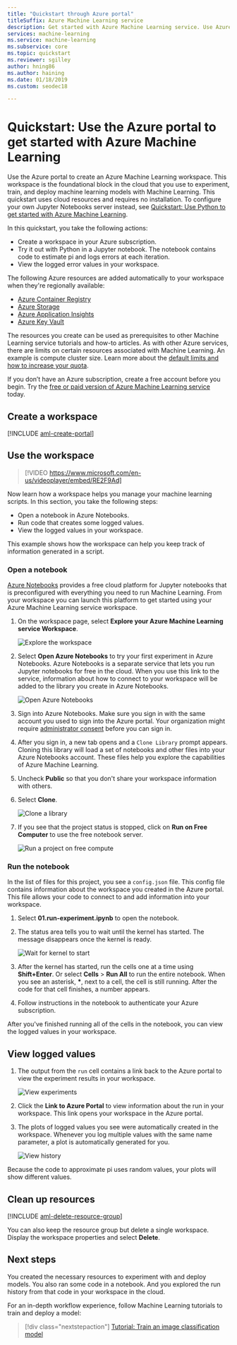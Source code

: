 ```yaml
---
title: "Quickstart through Azure portal"
titleSuffix: Azure Machine Learning service
description: Get started with Azure Machine Learning service. Use Azure portal to create a workspace, which is the foundational block in the cloud that you use to experiment, train, and deploy machine learning models.  
services: machine-learning
ms.service: machine-learning
ms.subservice: core
ms.topic: quickstart
ms.reviewer: sgilley
author: hning86
ms.author: haining
ms.date: 01/18/2019
ms.custom: seodec18

---
```


# Quickstart: Use the Azure portal to get started with Azure Machine Learning

Use the Azure portal to create an Azure Machine Learning workspace. This workspace is the foundational block in the cloud that you use to experiment, train, and deploy machine learning models with Machine Learning. This quickstart uses cloud resources and requires no installation. To configure your own Jupyter Notebooks server instead, see [Quickstart: Use Python to get started with Azure Machine Learning](quickstart-create-workspace-with-python.md).  
 
In this quickstart, you take the following actions:

* Create a workspace in your Azure subscription.
* Try it out with Python in a Jupyter notebook. The notebook contains code to estimate pi and logs errors at each iteration. 
* View the logged error values in your workspace.

The following Azure resources are added automatically to your workspace when they're regionally available:

  - [Azure Container Registry](https://azure.microsoft.com/services/container-registry/)
  - [Azure Storage](https://azure.microsoft.com/services/storage/)
  - [Azure Application Insights](https://azure.microsoft.com/services/application-insights/) 
  - [Azure Key Vault](https://azure.microsoft.com/services/key-vault/)

The resources you create can be used as prerequisites to other Machine Learning service tutorials and how-to articles. As with other Azure services, there are limits on certain resources associated with Machine Learning. An example is compute cluster size. Learn more about the [default limits and how to increase your quota](how-to-manage-quotas.md).

If you don’t have an Azure subscription, create a free account before you begin. Try the [free or paid version of Azure Machine Learning service](https://aka.ms/AMLFree) today.


## Create a workspace 

[!INCLUDE [aml-create-portal](../../../includes/aml-create-in-portal.md)]


## Use the workspace

> [!VIDEO https://www.microsoft.com/en-us/videoplayer/embed/RE2F9Ad]



Now learn how a workspace helps you manage your machine learning scripts. In this section, you take the following steps:

* Open a notebook in Azure Notebooks.
* Run code that creates some logged values.
* View the logged values in your workspace.

This example shows how the workspace can help you keep track of information generated in a script. 

### Open a notebook 

[Azure Notebooks](https://notebooks.azure.com) provides a free cloud platform for Jupyter notebooks that is preconfigured with everything you need to run Machine Learning. From your workspace you can launch this platform to get started using your Azure Machine Learning service workspace.

1. On the workspace page, select **Explore your Azure Machine Learning service Workspace**.

   ![Explore the workspace](./media/quickstart-get-started/explore_aml.png)

1. Select **Open Azure Notebooks** to try your first experiment in Azure Notebooks.  Azure Notebooks is a separate service that lets you run Jupyter notebooks for free in the cloud.  When you use this link to the service, information about how to connect to your workspace will be added to the library you create in Azure Notebooks.

   ![Open Azure Notebooks](./media/quickstart-get-started/explore_ws.png)

1. Sign into Azure Notebooks.  Make sure you sign in with the same account you used to sign into the Azure portal. Your organization might require [administrator consent](https://notebooks.azure.com/help/signing-up/work-or-school-account/admin-consent) before you can sign in.

1. After you sign in, a new tab opens and a `Clone Library` prompt appears. Cloning this library will load a set of notebooks and other files into your Azure Notebooks account.  These files help you explore the capabilities of Azure Machine Learning.

1. Uncheck **Public** so that you don't share your workspace information with others.

1. Select **Clone**.

   ![Clone a library](./media/quickstart-get-started/clone.png)

1. If you see that the project status is stopped, click on **Run on Free Computer** to use the free notebook server.

    ![Run a project on free compute](./media/quickstart-get-started/run-project.png)

### Run the notebook

In the list of files for this project, you see a `config.json` file. This config file contains information about the workspace you created in the Azure portal.  This file allows your code to connect to and add information into your workspace.

1. Select **01.run-experiment.ipynb** to open the notebook.

1. The status area tells you to wait until the kernel has started.  The message disappears once the kernel is ready.

    ![Wait for kernel to start](./media/quickstart-get-started/wait-for-kernel.png)

1. After the kernel has started, run the cells one at a time using **Shift+Enter**. Or select **Cells** > **Run All** to run the entire notebook. When you see an asterisk, __*__, next to a cell, the cell is still running. After the code for that cell finishes, a number appears. 

1. Follow instructions in the notebook to authenticate your Azure subscription.

After you've finished running all of the cells in the notebook, you can view the logged values in your workspace.

## View logged values

1. The output from the `run` cell contains a link back to the Azure portal to view the experiment results in your workspace. 

    ![View experiments](./media/quickstart-get-started/view_exp.png)

1. Click the **Link to Azure Portal** to view information about the run in your workspace.  This link opens your workspace in the Azure portal.

1. The plots of logged values you see were automatically created in the workspace. Whenever you log multiple values with the same name parameter, a plot is automatically generated for you.

   ![View history](./media/quickstart-get-started/web-results.png)

Because the code to approximate pi uses random values, your plots will show different values.  

## Clean up resources 

[!INCLUDE [aml-delete-resource-group](../../../includes/aml-delete-resource-group.md)]

You can also keep the resource group but delete a single workspace. Display the workspace properties and select **Delete**.

## Next steps

You created the necessary resources to experiment with and deploy models. You also ran some code in a notebook. And you explored the run history from that code in your workspace in the cloud.

For an in-depth workflow experience, follow Machine Learning tutorials to train and deploy a model:  

> [!div class="nextstepaction"]
> [Tutorial: Train an image classification model](tutorial-train-models-with-aml.md)
